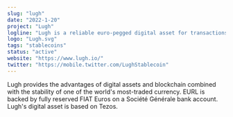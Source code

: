```yaml
---
slug: "lugh"
date: "2022-1-20"
project: "Lugh"
logline: "Lugh is a reliable euro-pegged digital asset for transactions."
logo: "Lugh.svg"
tags: "stablecoins"
status: "active"
website: "https://www.lugh.io/"
twitter: "https://mobile.twitter.com/LughStablecoin"
---
```


Lugh provides the advantages of digital assets and blockchain combined with the stability of one of the world's most-traded currency. EURL is backed by fully reserved FIAT Euros on a Société Générale bank account. Lugh's digital asset is based on Tezos. 